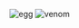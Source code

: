 ![egg](https://capsule-render.vercel.app/api?type=egg&color=blackC&height=210)
![venom](https://capsule-render.vercel.app/api?type=venom&height=200&text=Expect%20the%20unexpected!&fontSize=60&color=0:6E1D0C,100&fontColor=D7D7D7)
